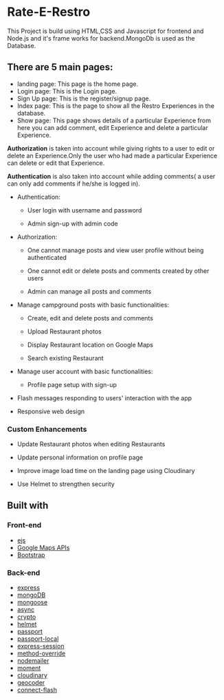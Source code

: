 # Rate-E-Restro
This Project is build using HTML,CSS and Javascript for frontend and Node.js and it's frame works for backend.MongoDb is used as the Database. 

## There are 5 main pages:
* landing page: This page is the home page.
* Login page: This is the Login page.
* Sign Up page: This is the register/signup page.
* Index page: This is the page to show all the Restro Experiences in the database.
* Show page: This page shows details of a particular Experience from here you can add comment, edit Experience and delete a particular Experience.

**Authorization** is taken into account while giving rights to a user to edit or delete an Experience.Only the user who had made a particular Experience can delete or edit that Experience. 

**Authentication** is also taken into account while adding comments( a user can only add comments if he/she is logged in).




* Authentication:
  
  * User login with username and password

  * Admin sign-up with admin code

* Authorization:

  * One cannot manage posts and view user profile without being authenticated

  * One cannot edit or delete posts and comments created by other users

  * Admin can manage all posts and comments

* Manage campground posts with basic functionalities:

  * Create, edit and delete posts and comments

  * Upload Restaurant photos

  * Display Restaurant location on Google Maps
  
  * Search existing Restaurant

* Manage user account with basic functionalities:


  * Profile page setup with sign-up

* Flash messages responding to users' interaction with the app

* Responsive web design

### Custom Enhancements

* Update Restaurant photos when editing Restaurants

* Update personal information on profile page

* Improve image load time on the landing page using Cloudinary

* Use Helmet to strengthen security
 


## Built with

### Front-end

* [ejs](http://ejs.co/)
* [Google Maps APIs](https://developers.google.com/maps/)
* [Bootstrap](https://getbootstrap.com/docs/3.3/)

### Back-end

* [express](https://expressjs.com/)
* [mongoDB](https://www.mongodb.com/)
* [mongoose](http://mongoosejs.com/)
* [async](http://caolan.github.io/async/)
* [crypto](https://nodejs.org/api/crypto.html#crypto_crypto)
* [helmet](https://helmetjs.github.io/)
* [passport](http://www.passportjs.org/)
* [passport-local](https://github.com/jaredhanson/passport-local#passport-local)
* [express-session](https://github.com/expressjs/session#express-session)
* [method-override](https://github.com/expressjs/method-override#method-override)
* [nodemailer](https://nodemailer.com/about/)
* [moment](https://momentjs.com/)
* [cloudinary](https://cloudinary.com/)
* [geocoder](https://github.com/wyattdanger/geocoder#geocoder)
* [connect-flash](https://github.com/jaredhanson/connect-flash#connect-flash)

